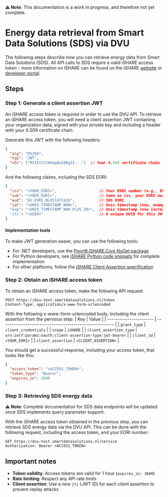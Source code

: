 **⚠️ Note**: This documentation is a work in progress, and therefore not yet complete.

# Energy data retrieval from Smart Data Solutions (SDS) via DVU
The following steps describe how you can retrieve energy data from Smart Data Solutions (SDS). All API calls to SDS require a valid iSHARE access token - more information on iSHARE can be found on the iSHARE [website](https://ishare.eu/) or [developer portal](https://dev.ishare.eu/).

## Steps

### Step 1: Generate a client assertion JWT
An iSHARE access token is required in order to use the DVU API. To retrieve an iSHARE access token, you will need a client assertion JWT containing your organization data, signed with your private key and including a header with your X.509 certificate chain.

Generate this JWT with the following headers:
```json
{
  "alg": "RS256",
  "typ": "JWT", 
  "x5c": ["MIIEfzCCAmegAwIBAgII..."]  // Your X.509 certificate chain (base64)
}
```

And the following claims, including the SDS EORI:
```json
{
  "iss": "<YOUR_EORI>",                   // Your EORI number (e.g., EU.EORI.NL123456789)
  "sub": "<YOUR_EORI>",                   // Same as iss, your EORI number
  "aud": "EU.EORI.NL851872426",           // SDS EORI
  "iat": "<UNIX_TIMESTAMP_NOW>",          // Unix timestamp (now, example: 1750665132)
  "exp": "<UNIX_TIMESTAMP_NOW_PLUS_30>",  // Unix timestamp (now increased by 30 seconds, example: 1750665162)
  "jti": "<UUID>"                         // A unique UUID for this JWT
}
```

#### Implementation tools
To make JWT generation easier, you can use the following tools:
- For .NET developers, use the [Poort8.iSHARE.Core NuGet package](https://github.com/POORT8/Poort8.Ishare.Core/blob/master/README.md)
- For Python developers, see [iSHARE Python code snippets](https://github.com/iSHAREScheme/code-snippets/blob/master/Python/access_token.py) for complete implementation
- For other platforms, follow the [iSHARE Client Assertion specification](https://dev.ishare.eu/reference/ishare-jwt/client-assertion)

### Step 2: Obtain an iSHARE access token
To obtain an iSHARE access token, make the following API request:
```http
POST https://dvu-test.smartdatasolutions.nl/token
Content-Type: application/x-www-form-urlencoded
```

With the following x-www-form-urlencoded body, including the client assertion from the pervious step:
| Key                     | Value                                                    |
| ----------------------- | -------------------------------------------------------- |
| `grant_type`            | `client_credentials`                                     |
| `scope`                 | `iSHARE`                                                 |
| `client_assertion_type` | `urn:ietf:params:oauth:client-assertion-type:jwt-bearer` |
| `client_id`             | `<YOUR_EORI>`                                            |
| `client_assertion`      | `<CLIENT_ASSERTION>`                                     |

You should get a successful response, including your access token, that looks like this:
```json
{
  "access_token": "<ACCESS_TOKEN>",
  "token_type": "Bearer",
  "expires_in": 3600
}
```

### Step 3: Retrieving SDS energy data
**⚠️ Note**: Complete documentation for SDS data endpoints will be updated once SDS implements query parameter support.

With the iSHARE access token obtained in the previous step, you can retrieve SDS energy data via the DVU API. This can be done with the following request, including the access token, and your EORI number:
```http
GET https://dvu-test.smartdatasolutions.nl/service
Authorization: Bearer <ACCESS_TOKEN>
```

## Important notes
- **Token validity**: Access tokens are valid for 1 hour (`expires_in: 3600`)
- **Rate limiting**: Respect any API rate limits
- **Client assertion**: Use a new `jti` (JWT ID) for each client assertion to prevent replay attacks
